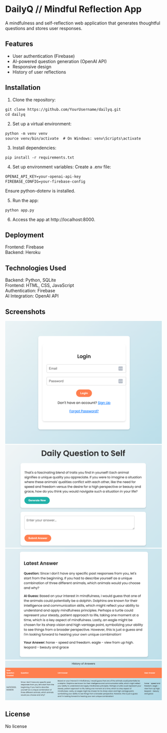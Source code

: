 # DailyQ // Mindful Reflection App

A mindfulness and self-reflection web application that generates thoughtful questions and stores user responses.

## Features

- User authentication (Firebase)
- AI-powered question generation (OpenAI API)
- Responsive design
- History of user reflections

## Installation

1. Clone the repository:
```
git clone https://github.com/YourUsername/dailyq.git
cd dailyq
```

2. Set up a virtual environment:
```
python -m venv venv
source venv/bin/activate  # On Windows: venv\Scripts\activate
```

3. Install dependencies:
```
pip install -r requirements.txt
```

4. Set up environment variables:
Create a .env file:
```
OPENAI_API_KEY=your-openai-api-key
FIREBASE_CONFIG=your-firebase-config
```
Ensure python-dotenv is installed.

5. Run the app:
```
python app.py
```

6. Access the app at http://localhost:8000.

## Deployment
Frontend: Firebase   
Backend: Heroku

## Technologies Used
Backend: Python, SQLite  
Frontend: HTML, CSS, JavaScript  
Authentication: Firebase  
AI Integration: OpenAI API  

## Screenshots
![Login page](screenshots/login.png "Login page")
![Daily and form question section](screenshots/daily_question.png "Daily and form question section")
![Latest answer section](screenshots/latest_answer.png "Latest answer section")
![History of answers table](screenshots/history_answers.png "History of answers table")

## License
No license